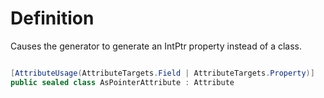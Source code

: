 # Definition
Causes the generator to generate an IntPtr property instead of a class.

```C#

[AttributeUsage(AttributeTargets.Field | AttributeTargets.Property)]
public sealed class AsPointerAttribute : Attribute

```
